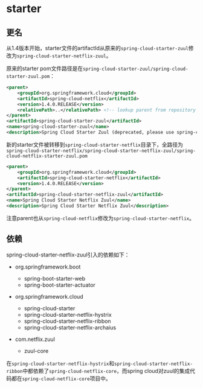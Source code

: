 # starter

## 更名

从1.4版本开始，starter文件的artifactId从原来的`spring-cloud-starter-zuul`修改为`spring-cloud-starter-netflix-zuul`。

原来的starter pom文件路径是在`spring-cloud-starter-zuul/spring-cloud-starter-zuul.pom`：

```xml
<parent>
    <groupId>org.springframework.cloud</groupId>
    <artifactId>spring-cloud-netflix</artifactId>
    <version>1.4.0.RELEASE</version>
    <relativePath>..</relativePath> <!-- lookup parent from repository -->
</parent>
<artifactId>spring-cloud-starter-zuul</artifactId>
<name>spring-cloud-starter-zuul</name>
<description>Spring Cloud Starter Zuul (deprecated, please use spring-cloud-starter-netflix-zuul)</description>
```

新的starter文件被转移到`spring-cloud-starter-netflix`目录下，全路径为`spring-cloud-starter-netflix/spring-cloud-starter-netflix-zuul/spring-cloud-netflix-starter-zuul.pom`

```xml
<parent>
    <groupId>org.springframework.cloud</groupId>
    <artifactId>spring-cloud-starter-netflix</artifactId>
    <version>1.4.0.RELEASE</version>
</parent>
<artifactId>spring-cloud-starter-netflix-zuul</artifactId>
<name>Spring Cloud Starter Netflix Zuul</name>
<description>Spring Cloud Starter Netflix Zuul</description>
```

注意parent也从`spring-cloud-netflix`修改为`spring-cloud-starter-netflix`。

## 依赖

spring-cloud-starter-netflix-zuul引入的依赖如下：

- org.springframework.boot

	- spring-boot-starter-web
	- spring-boot-starter-actuator

- org.springframework.cloud

	- spring-cloud-starter
	- spring-cloud-starter-netflix-hystrix
	- spring-cloud-starter-netflix-ribbon
	- spring-cloud-starter-netflix-archaius

- com.netflix.zuul

	- zuul-core

在`spring-cloud-starter-netflix-hystrix`和`spring-cloud-starter-netflix-ribbon`中都依赖了`spring-cloud-netflix-core`，而spring cloud对zuul的集成代码都在`spring-cloud-netflix-core`项目中。